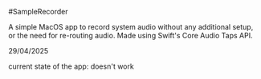 #SampleRecorder

A simple MacOS app to record system audio without any additional setup, or the need for re-routing audio. Made using Swift's Core Audio Taps API. 

29/04/2025

current state of the app: doesn't work
